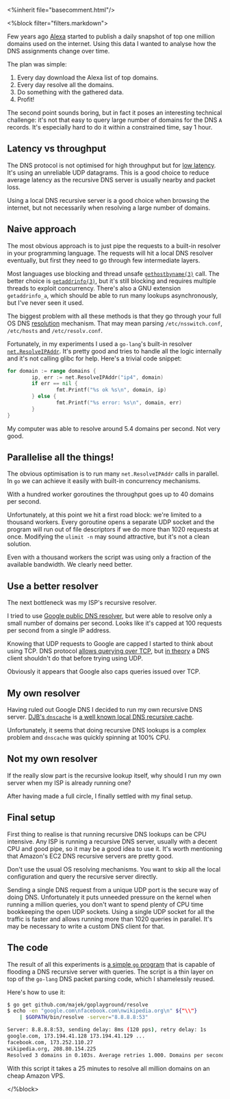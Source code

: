 
<%inherit file="basecomment.html"/>

<%block filter="filters.markdown">

Few years ago [Alexa](http://www.alexa.com/topsites) started to
publish a daily snapshot of top one million domains used on the
internet. Using this data I wanted to analyse how the DNS assignments
change over time.

The plan was simple:

  1. Every day download the Alexa list of top domains.
  1. Every day resolve all the domains.
  1. Do something with the gathered data.
  1. Profit!


The second point sounds boring, but in fact it poses an interesting
technical challenge: it's not that easy to query large number of
domains for the DNS `A` records. It's especially hard to do it within
a constrained time, say 1 hour.

Latency vs throughput
---

The DNS protocol is not optimised for high throughput but for
[low latency](http://en.wikipedia.org/wiki/Comparison_of_latency_and_bandwidth#Examples_of_latency_or_throughput_dominated_systems). It's
using an unreliable UDP datagrams. This is a good choice to reduce
average latency as the recursive DNS server is usually nearby and
packet loss.

Using a local DNS recursive server is a good choice when browsing the
internet, but not necessarily when resolving a large number of
domains.

Naive approach
----

The most obvious approach is to just pipe the requests to a built-in
resolver in your programming language. The requests will hit a local
DNS resolver eventually, but first they need to go through few
intermediate layers.

Most languages use blocking and thread unsafe
[`gethostbyname(3)`](http://linux.die.net/man/3/gethostbyname)
call. The better choice is
[`getaddrinfo(3)`](http://linux.die.net/man/3/getaddrinfo), but it's
still blocking and requires multiple threads to exploit
concurrency. There's also a GNU extension `getaddrinfo_a`, which
should be able to run many lookups asynchronously, but I've never seen
it used.

The biggest problem with all these methods is that they go through
your full OS DNS [resolution](http://linux.die.net/man/3/resolver)
mechanism. That may mean parsing `/etc/nsswitch.conf`, `/etc/hosts`
and `/etc/resolv.conf`.

Fortunately, in my experiments I used a `go-lang`'s built-in resolver
[`net.ResolveIPAddr`](http://golang.org/pkg/net/#ResolveIPAddr). It's
pretty good and tries to handle all the logic internally and it's not
calling glibc for help. Here's a trivial code snippet:

```.go
for domain := range domains {
        ip, err := net.ResolveIPAddr("ip4", domain)
        if err == nil {
                fmt.Printf("%s ok %s\n", domain, ip)
        } else {
                fmt.Printf("%s error: %s\n", domain, err)
        }
}
```

My computer was able to resolve around 5.4 domains per second. Not
very good.

Parallelise all the things!
---

The obvious optimisation is to run many `net.ResolveIPAddr` calls in
parallel. In `go` we can achieve it easily with built-in concurrency
mechanisms.

With a hundred worker goroutines the throughput goes up to 40 domains
per second.

Unfortunately, at this point we hit a first road block: we're limited
to a thousand workers. Every goroutine opens a separate UDP socket and
the program will run out of file descriptors if we do more than 1020
requests at once. Modifying the `ulimit -n` may sound attractive, but
it's not a clean solution.

Even with a thousand workers the script was using only a fraction of
the available bandwidth. We clearly need better.

Use a better resolver
---

The next bottleneck was my ISP's recursive resolver.

I tried to use
[Google public DNS resolver](https://developers.google.com/speed/public-dns/),
but were able to resolve only a small number of domains per
second. Looks like it's capped at 100 requests per second from a
single IP address.

Knowing that UDP requests to Google are capped I started to think
about using TCP. DNS protocol
[allows querying over TCP](https://tools.ietf.org/html/rfc5966#section-4),
but [in theory](https://tools.ietf.org/html/rfc1123#page-75) a DNS
client shouldn't do that before trying using UDP.

Obviously it appears that Google also caps queries issued over TCP.

My own resolver
----

Having ruled out Google DNS I decided to run my own recursive DNS
server. [DJB's `dnscache`](http://cr.yp.to/djbdns/dnscache.html) is
[a well known local DNS recursive cache](https://news.ycombinator.com/item?id=1282660).

Unfortunately, it seems that doing recursive DNS lookups is a complex
problem and `dnscache` was quickly spinning at 100% CPU.

Not my own resolver
----

If the really slow part is the recursive lookup itself, why should I
run my own server when my ISP is already running one?

After having made a full circle, I finally settled with my final
setup.

Final setup
---

First thing to realise is that running recursive DNS lookups can be
CPU intensive. Any ISP is running a recursive DNS server, usually
with a decent CPU and good pipe, so it may be a good idea to use
it. It's worth mentioning that Amazon's EC2 DNS recursive servers are
pretty good.

Don't use the usual OS resolving mechanisms. You want to skip all the
local configuration and query the recursive server directly.

Sending a single DNS request from a unique UDP port is the secure way
of doing DNS. Unfortunately it puts unneeded pressure on the kernel
when running a million queries, you don't want to spend plenty of CPU
time bookkeeping the open UDP sockets. Using a single UDP socket for
all the traffic is faster and allows running more than 1020 queries in
parallel. It's may be necessary to write a custom DNS client for that.

The code
----

The result of all this experiments is
[a simple `go` program](https://github.com/majek/goplayground/blob/master/resolve/resolve.go#L64)
that is capable of flooding a DNS recursive server with queries. The
script is a thin layer on top of the `go-lang` DNS packet parsing
code, which I shamelessly reused.

Here's how to use it:

```.sh
$ go get github.com/majek/goplayground/resolve
$ echo -en "google.com\nfacebook.com\nwikipedia.org\n" ${"\\"}
    | $GOPATH/bin/resolve -server="8.8.8.8:53"

Server: 8.8.8.8:53, sending delay: 8ms (120 pps), retry delay: 1s
google.com, 173.194.41.128 173.194.41.129 ...
facebook.com, 173.252.110.27
wikipedia.org, 208.80.154.225
Resolved 3 domains in 0.103s. Average retries 1.000. Domains per second: 29.079
```

With this script it takes a 25 minutes to resolve all million domains
on an cheap Amazon VPS.

</%block>
